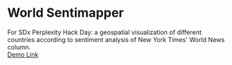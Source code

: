 # World Sentimapper
For SDx Perplexity Hack Day: a geospatial visualization of different countries according to sentiment analysis of New York Times' World News column.  
[Demo Link](https://chriss-mo-perplexity-hack-app-uadoc9.streamlit.app/)
